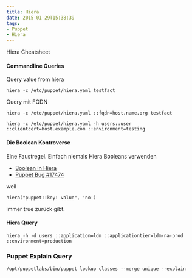 ```yaml
---
title: Hiera
date: 2015-01-29T15:38:39
tags:
- Puppet
- Hiera
---
```


Hiera Cheatsheet

#### Commandline Queries

Query value from hiera

    hiera -c /etc/puppet/hiera.yaml testfact

Query mit FQDN

    hiera -c /etc/puppet/hiera.yaml ::fqdn=host.name.org testfact

    hiera -c /etc/puppet/hiera.yaml -h users::user ::clientcert=host.example.com ::environment=testing

#### Die Boolean Kontroverse

Eine Faustregel. Einfach niemals Hiera Booleans verwenden

* [Boolean in Hiera](https://groups.google.com/forum/#!topic/puppet-users/BLw91HEpP0I)
* [Puppet Bug #17474](https://projects.puppetlabs.com/issues/17474)

weil

    hiera("puppet::key: value", 'no')

immer true zurück gibt.

#### Hiera Query

    hiera -h -d users ::application=ldm ::applicationtier=ldm-na-prod ::environment=production

### Puppet Explain Query

    /opt/puppetlabs/bin/puppet lookup classes --merge unique --explain

